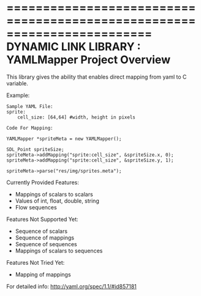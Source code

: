 ========================================================================
    DYNAMIC LINK LIBRARY : YAMLMapper Project Overview
========================================================================

This library gives the ability that enables direct mapping from yaml to C variable.

Example:

	Sample YAML File:
	sprite:
		cell_size: [64,64] #width, height in pixels

	Code For Mapping:

	YAMLMapper *spriteMeta = new YAMLMapper();

	SDL_Point spriteSize;
	spriteMeta->addMapping("sprite:cell_size", &spriteSize.x, 0);
	spriteMeta->addMapping("sprite:cell_size", &spriteSize.y, 1);

	spriteMeta->parse("res/img/sprites.meta");


Currently Provided Features:
- Mappings of scalars to scalars
- Values of int, float, double, string
- Flow sequences

Features Not Supported Yet:
- Sequence of scalars
- Sequence of mappings
- Sequence of sequences
- Mappings of scalars to sequences

Features Not Tried Yet:
- Mapping of mappings

For detailed info: http://yaml.org/spec/1.1/#id857181